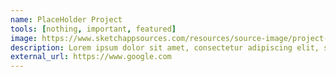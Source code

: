 ```yaml
---
name: PlaceHolder Project
tools: [nothing, important, featured]
image: https://www.sketchappsources.com/resources/source-image/project-neon-groove-music-ui.png
description: Lorem ipsum dolor sit amet, consectetur adipiscing elit, sed do eiusmod tempor incididunt ut labore et dolore magna aliqua.
external_url: https://www.google.com
---
```

